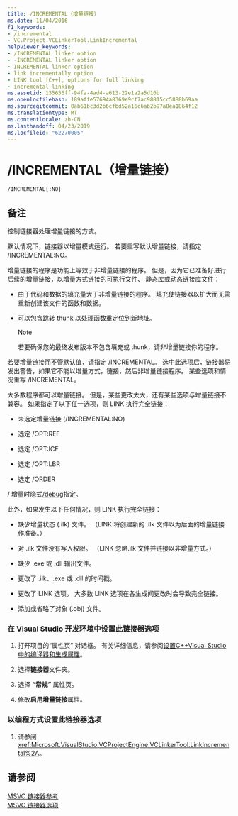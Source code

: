 ```yaml
---
title: /INCREMENTAL（增量链接）
ms.date: 11/04/2016
f1_keywords:
- /incremental
- VC.Project.VCLinkerTool.LinkIncremental
helpviewer_keywords:
- /INCREMENTAL linker option
- -INCREMENTAL linker option
- INCREMENTAL linker option
- link incrementally option
- LINK tool [C++], options for full linking
- incremental linking
ms.assetid: 135656ff-94fa-4ad4-a613-22e1a2a5d16b
ms.openlocfilehash: 189affe57694a8369e9cf7ac98815cc5888b69aa
ms.sourcegitcommit: 0ab61bc3d2b6cfbd52a16c6ab2b97a8ea1864f12
ms.translationtype: MT
ms.contentlocale: zh-CN
ms.lasthandoff: 04/23/2019
ms.locfileid: "62270005"
---
```

# <a name="incremental-link-incrementally"></a>/INCREMENTAL（增量链接）

```
/INCREMENTAL[:NO]
```

## <a name="remarks"></a>备注

控制链接器处理增量链接的方式。

默认情况下，链接器以增量模式运行。 若要重写默认增量链接，请指定 /INCREMENTAL:NO。

增量链接的程序是功能上等效于非增量链接的程序。 但是，因为它已准备好进行后续的增量链接，以增量方式链接的可执行文件、 静态库或动态链接库文件：

- 由于代码和数据的填充量大于非增量链接的程序。 填充使链接器以扩大而无需重新创建该文件的函数和数据。

- 可以包含跳转 thunk 以处理函数重定位到新地址。

   > [!NOTE]
   > 若要确保您的最终发布版本不包含填充或 thunk，请非增量链接你的程序。

若要增量链接而不管默认值，请指定 /INCREMENTAL。 选中此选项后，链接器将发出警告，如果它不能以增量方式，链接，然后非增量链接程序。 某些选项和情况重写 /INCREMENTAL。

大多数程序都可以增量链接。 但是，某些更改太大，还有某些选项与增量链接不兼容。 如果指定了以下任一选项，则 LINK 执行完全链接：

- 未选定增量链接 (/INCREMENTAL:NO)

- 选定 /OPT:REF

- 选定 /OPT:ICF

- 选定 /OPT:LBR

- 选定 /ORDER

/ 增量时隐式[/debug](debug-generate-debug-info.md)指定。

此外，如果发生以下任何情况，则 LINK 执行完全链接：

- 缺少增量状态 (.ilk) 文件。 （LINK 将创建新的 .ilk 文件以为后面的增量链接作准备。）

- 对 .ilk 文件没有写入权限。 （LINK 忽略.ilk 文件并链接以非增量方式。）

- 缺少 .exe 或 .dll 输出文件。

- 更改了 .ilk、.exe 或 .dll 的时间戳。

- 更改了 LINK 选项。 大多数 LINK 选项在各生成间更改时会导致完全链接。

- 添加或省略了对象 (.obj) 文件。

### <a name="to-set-this-linker-option-in-the-visual-studio-development-environment"></a>在 Visual Studio 开发环境中设置此链接器选项

1. 打开项目的“属性页”  对话框。 有关详细信息，请参阅[设置C++Visual Studio 中的编译器和生成属性](../working-with-project-properties.md)。

1. 选择**链接器**文件夹。

1. 选择 **“常规”** 属性页。

1. 修改**启用增量链接**属性。

### <a name="to-set-this-linker-option-programmatically"></a>以编程方式设置此链接器选项

1. 请参阅 <xref:Microsoft.VisualStudio.VCProjectEngine.VCLinkerTool.LinkIncremental%2A>。

## <a name="see-also"></a>请参阅

[MSVC 链接器参考](linking.md)<br/>
[MSVC 链接器选项](linker-options.md)
